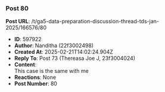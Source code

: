 ### Post 80
**Post URL**: /t/ga5-data-preparation-discussion-thread-tds-jan-2025/166576/80
- **ID**: 597922
- **Author**: Nanditha (22f3002498)
- **Created At**: 2025-02-21T14:02:24.904Z
- **Reply To**: Post 73 (Thereasa Joe J, 23f3004024)
- **Content**:  
  This case is the same with me
- **Reactions**: None
- **Post Number**: 80

